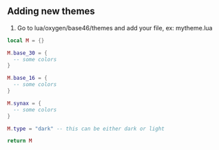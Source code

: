 ## Adding new themes

1. Go to lua/oxygen/base46/themes and add your file, ex: mytheme.lua

```lua
local M = {}

M.base_30 = {
  -- some colors
}

M.base_16 = {
  -- some colors
}

M.synax = {
  -- some colors
}

M.type = "dark" -- this can be either dark or light

return M
```
